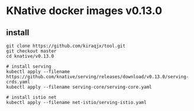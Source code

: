 # KNative docker images v0.13.0

## install
```shell script
git clone https://github.com/kiraqjx/tool.git
git checkout master
cd knative/v0.13.0

# install serving
kubectl apply --filename https://github.com/knative/serving/releases/download/v0.13.0/serving-crds.yaml
kubectl apply --filename serving-core/serving-core.yaml

# install istio net
kubectl apply --filename net-istio/serving-istio.yaml
```
